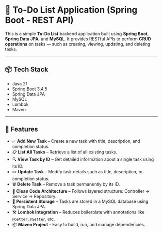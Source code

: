 # 📝 To-Do List Application (Spring Boot - REST API)

This is a simple **To-Do List** backend application built using **Spring Boot**, **Spring Data JPA**, and **MySQL**. It provides RESTful APIs to perform **CRUD operations** on tasks — such as creating, viewing, updating, and deleting tasks.

---

## 📦 Tech Stack

- Java 21  
- Spring Boot 3.4.5  
- Spring Data JPA  
- MySQL  
- Lombok  
- Maven  

---
## 🚀 Features

- ✅ **Add New Task** – Create a new task with title, description, and completion status.  
- 📋 **List All Tasks** – Retrieve a list of all existing tasks.  
- 🔍 **View Task by ID** – Get detailed information about a single task using its ID.  
- ✏️ **Update Task** – Modify task details such as title, description, or completion status.  
- 🗑️ **Delete Task** – Remove a task permanently by its ID.  
- 🧠 **Clean Code Architecture** – Follows layered structure: Controller → Service → Repository.  
- 💾 **Persistent Storage** – Tasks are stored in a MySQL database using Spring Data JPA.  
- 🛠️ **Lombok Integration** – Reduces boilerplate with annotations like `@Getter`, `@Setter`, etc.  
- 📦 **Maven Project** – Easy to build, run, and manage dependencies.  
